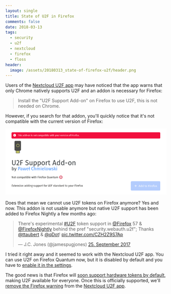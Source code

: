 ```yaml
---
layout: single
title: State of U2F in Firefox
comments: false
date: 2018-03-13
tags:
  - security
  - u2f
  - nextcloud
  - firefox
  - floss
header:
  image: /assets/20180313_state-of-firefox-u2f/header.png
---
```


Users of the [Nextcloud U2F app](https://apps.nextcloud.com/apps/twofactor_u2f) 
may have noticed that the app warns that only Chrome natively supports U2F and
an addon is necessary for Firefox:

> Install the "U2F Support Add-on" on Firefox to use U2F, this is not needed on Chrome.

However, if you search for that addon, you'll quickly notice that it's not
compatible with the current version of Firefox:

![U2F Support Add-on](/assets/20180313_state-of-firefox-u2f/extension.png)


Does that mean we cannot use U2F tokens on Firefox anymore? Yes and now. This
addon is not usable anymore but native U2F support has been added to Firefox
Nightly a few months ago:

<blockquote class="twitter-tweet" data-lang="de"><p lang="en" dir="ltr">There&#39;s experimental <a href="https://twitter.com/hashtag/U2F?src=hash&amp;ref_src=twsrc%5Etfw">#U2F</a> token support in <a href="https://twitter.com/firefox?ref_src=twsrc%5Etfw">@Firefox</a> 57 &amp; <a href="https://twitter.com/FirefoxNightly?ref_src=twsrc%5Etfw">@FirefoxNightly</a> behind the pref &quot;security.webauth.u2f&quot;; Thanks <a href="https://twitter.com/ttaubert?ref_src=twsrc%5Etfw">@ttaubert</a> &amp; <a href="https://twitter.com/qDot?ref_src=twsrc%5Etfw">@qDot</a>! <a href="https://t.co/CZH2Z9S7Ap">pic.twitter.com/CZH2Z9S7Ap</a></p>&mdash; J.C. Jones (@jamespugjones) <a href="https://twitter.com/jamespugjones/status/912314952232267777?ref_src=twsrc%5Etfw">25. September 2017</a></blockquote>

I tried it right away and it seemed to work with the Nextcloud U2F app.
You can use U2F on Firefox Quantum now, but it is disabled by default
and you have to [enable it in the settings](https://www.yubico.com/2017/11/how-to-navigate-fido-u2f-in-firefox-quantum/).


The good news is that Firefox will [soon support hardware tokens by default](https://hacks.mozilla.org/2018/01/using-hardware-token-based-2fa-with-the-webauthn-api/),
making U2F available for everyone. Once this is officially supported, we'll
[remove the Firefox warning](https://github.com/nextcloud/twofactor_u2f/issues/69)
from the [Nextcloud U2F app](https://apps.nextcloud.com/apps/twofactor_u2f).